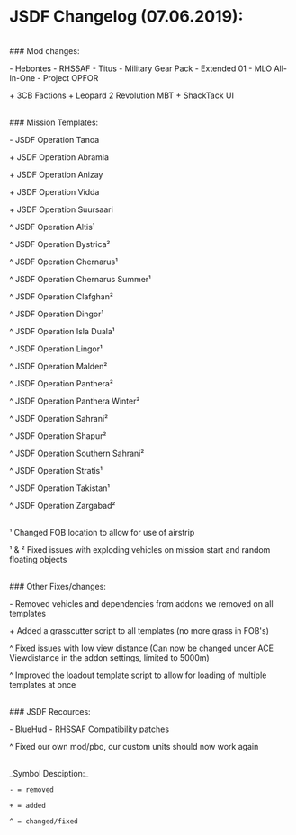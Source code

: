 # JSDF Changelog (07.06.2019):

<br>
### Mod changes:

\- Hebontes
\- RHSSAF
\- Titus
\- Military Gear Pack \- Extended 01
\- MLO All\-In\-One
\- Project OPFOR

\+ 3CB Factions
\+ Leopard 2 Revolution MBT
\+ ShackTack UI

<br>
### Mission Templates: 

\- JSDF Operation Tanoa 


\+ JSDF Operation Abramia

\+ JSDF Operation Anizay

\+ JSDF Operation Vidda

\+ JSDF Operation Suursaari


^ JSDF Operation Altis¹

^ JSDF Operation Bystrica²

^ JSDF Operation Chernarus¹

^ JSDF Operation Chernarus Summer¹

^ JSDF Operation Clafghan²

^ JSDF Operation Dingor¹

^ JSDF Operation Isla Duala¹

^ JSDF Operation Lingor¹

^ JSDF Operation Malden²

^ JSDF Operation Panthera²

^ JSDF Operation Panthera Winter²

^ JSDF Operation Sahrani²

^ JSDF Operation Shapur²

^ JSDF Operation Southern Sahrani²

^ JSDF Operation Stratis¹

^ JSDF Operation Takistan¹

^ JSDF Operation Zargabad²

<br>
¹ Changed FOB location to allow for use of airstrip

¹ & ² Fixed issues with exploding vehicles on mission start and random floating objects

<br>
### Other Fixes/changes:

\- Removed vehicles and dependencies from addons we removed on all templates

\+ Added a grasscutter script to all templates (no more grass in FOB's)

^ Fixed issues with low view distance (Can now be changed under ACE Viewdistance in the addon settings, limited to 5000m)

^ Improved the loadout template script to allow for loading of multiple templates at once

<br>
### JSDF Recources:

\- BlueHud
\- RHSSAF Compatibility patches


^ Fixed our own mod/pbo, our custom units should now work again 

<br>
_Symbol Desciption:_

```
- = removed

+ = added

^ = changed/fixed
```
